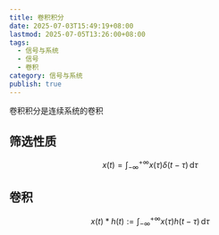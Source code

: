 ```yaml
---
title: 卷积积分
date: 2025-07-03T15:49:19+08:00
lastmod: 2025-07-05T13:26:00+08:00
tags:
  - 信号与系统
  - 信号
  - 卷积
category: 信号与系统
publish: true
---
```


卷积积分是连续系统的卷积

## 筛选性质

$$
x(t)=\int_{-\infty}^{+\infty} x(\tau)\delta(t-\tau) \, \mathrm{d}\tau 
$$

## 卷积

$$
x(t)*h(t):=\int_{-\infty}^{+\infty} x(\tau)h(t-\tau) \, \mathrm{d}\tau 
$$
